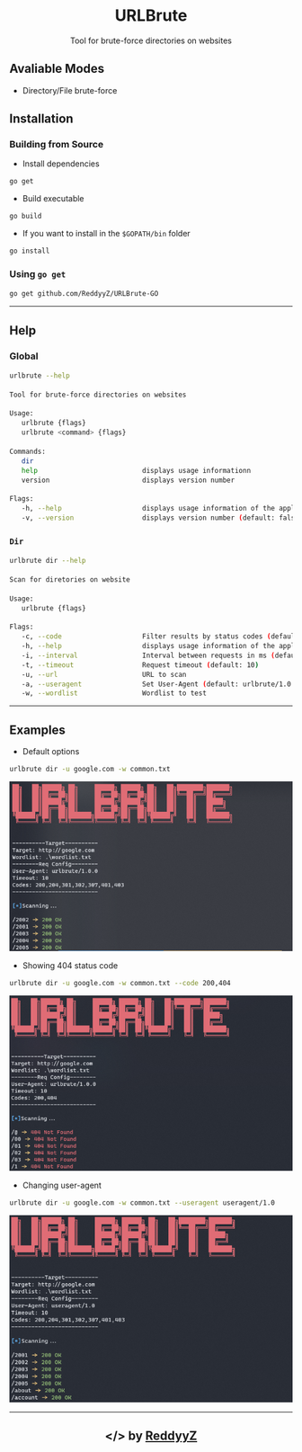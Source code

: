 <h1 align="center">URLBrute</h1>
<p align="center">Tool for brute-force directories on websites</p>
<p align="center"></p>

## Avaliable Modes
- Directory/File brute-force

## Installation
### Building from Source
- Install dependencies
```bash
go get
```

- Build executable
```bash
go build
```

- If you want to install in the `$GOPATH/bin` folder
```bash
go install
```

### Using `go get`
```bash
go get github.com/ReddyyZ/URLBrute-GO
```

---

## Help
### Global
```bash
urlbrute --help

Tool for brute-force directories on websites

Usage:
   urlbrute {flags}
   urlbrute <command> {flags}

Commands:
   dir
   help                          displays usage informationn
   version                       displays version number

Flags:
   -h, --help                    displays usage information of the application or a command (default: false)
   -v, --version                 displays version number (default: false)
```

### `Dir`
```bash
urlbrute dir --help

Scan for diretories on website

Usage:
   urlbrute {flags}

Flags:
   -c, --code                    Filter results by status codes (default: 200,204,301,302,307,401,403)
   -h, --help                    displays usage information of the application or a command (default: false)
   -i, --interval                Interval between requests in ms (default: 300)
   -t, --timeout                 Request timeout (default: 10)
   -u, --url                     URL to scan
   -a, --useragent               Set User-Agent (default: urlbrute/1.0.0)
   -w, --wordlist                Wordlist to test
```

---

## Examples
- Default options
```bash
urlbrute dir -u google.com -w common.txt
```
![Default options](img/Example.png)

- Showing 404 status code
```bash
urlbrute dir -u google.com -w common.txt --code 200,404
```
![Status Code](img/Example1.png)

- Changing user-agent
```bash
urlbrute dir -u google.com -w common.txt --useragent useragent/1.0
```
![User-Agent](img/Example2.png)

---

<h2 align="center">&lt;/&gt; by <a href="https://github.com/ReddyyZ">ReddyyZ</a></h2>